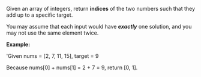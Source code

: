 Given an array of integers, return **indices** of the two numbers such that they add up to a specific target.

You may assume that each input would have **_exactly_** one solution, and you may not use the same element twice.

**Example:**

'Given nums = [2, 7, 11, 15], target = 9

Because nums[0] + nums[1] = 2 + 7 = 9,
return [0, 1].
